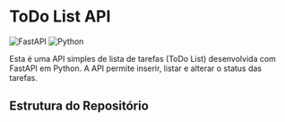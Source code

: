 # ToDo List API

![FastAPI](https://img.shields.io/badge/FastAPI-0.68.0-blue.svg)
![Python](https://img.shields.io/badge/Python-3.9%2B-blue.svg)

Esta é uma API simples de lista de tarefas (ToDo List) desenvolvida com FastAPI em Python. A API permite inserir, listar e alterar o status das tarefas.

## Estrutura do Repositório

